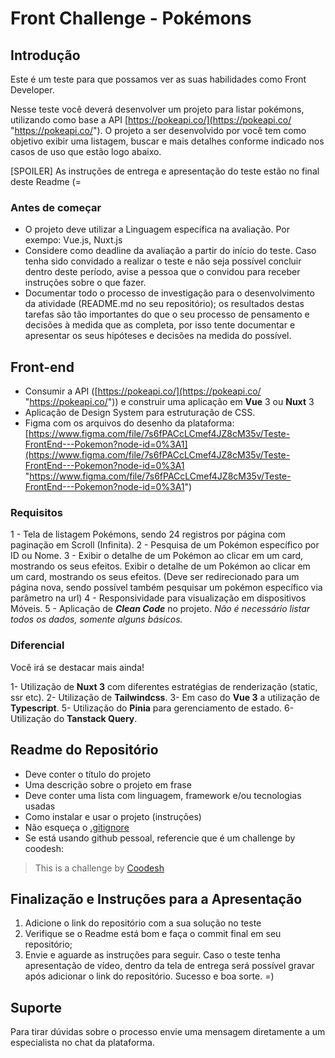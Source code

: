 # Front Challenge - Pokémons

## Introdução

Este é um teste para que possamos ver as suas habilidades como Front Developer.

Nesse teste você deverá desenvolver um projeto para listar pokémons, utilizando como base a API [https://pokeapi.co/](https://pokeapi.co/ "https://pokeapi.co/"). O projeto a ser desenvolvido por você tem como objetivo exibir uma listagem, buscar e mais detalhes conforme indicado nos casos de uso que estão logo abaixo.

[SPOILER] As instruções de entrega e apresentação do teste estão no final deste Readme (=

### Antes de começar
 
- O projeto deve utilizar a Linguagem específica na avaliação. Por exempo: Vue.js, Nuxt.js
- Considere como deadline da avaliação a partir do início do teste. Caso tenha sido convidado a realizar o teste e não seja possível concluir dentro deste período, avise a pessoa que o convidou para receber instruções sobre o que fazer.
- Documentar todo o processo de investigação para o desenvolvimento da atividade (README.md no seu repositório); os resultados destas tarefas são tão importantes do que o seu processo de pensamento e decisões à medida que as completa, por isso tente documentar e apresentar os seus hipóteses e decisões na medida do possível.

## Front-end

- Consumir a API ([https://pokeapi.co/](https://pokeapi.co/ "https://pokeapi.co/")) e construir uma aplicação em **Vue** 3 ou **Nuxt** 3
- Aplicação de Design System para estruturação de CSS.
- Figma com os arquivos do desenho da plataforma: [https://www.figma.com/file/7s6fPACcLCmef4JZ8cM35v/Teste-FrontEnd---Pokemon?node-id=0%3A1](https://www.figma.com/file/7s6fPACcLCmef4JZ8cM35v/Teste-FrontEnd---Pokemon?node-id=0%3A1 "https://www.figma.com/file/7s6fPACcLCmef4JZ8cM35v/Teste-FrontEnd---Pokemon?node-id=0%3A1")


### Requisitos

1 - Tela de listagem Pokémons, sendo 24 registros por página com paginação em Scroll (Infinita).
2 - Pesquisa de um Pokémon específico por ID ou Nome. 
3 - Exibir o detalhe de um Pokémon ao clicar em um card, mostrando os seus efeitos. Exibir o detalhe de um Pokémon ao clicar em um card, mostrando os seus efeitos. (Deve ser redirecionado para um página nova, sendo possível também pesquisar um pokémon específico via parâmetro na url) 
4 - Responsividade para visualização em dispositivos Móveis. 
5 - Aplicação de _**Clean Code**_ no projeto. _Não é necessário listar todos os dados, somente alguns básicos._ 

### Diferencial

Você irá se destacar mais ainda!

1- Utilização de **Nuxt 3** com diferentes estratégias de renderização (static, ssr etc).
2- Utilização de **Tailwindcss**.
3- Em caso do **Vue 3** a utilização de **Typescript**.
5- Utilização do **Pinia** para gerenciamento de estado.
6- Utilização do **Tanstack Query**.


## Readme do Repositório

- Deve conter o título do projeto
- Uma descrição sobre o projeto em frase
- Deve conter uma lista com linguagem, framework e/ou tecnologias usadas
- Como instalar e usar o projeto (instruções)
- Não esqueça o [.gitignore](https://www.toptal.com/developers/gitignore)
- Se está usando github pessoal, referencie que é um challenge by coodesh:  

>  This is a challenge by [Coodesh](https://coodesh.com/)

## Finalização e Instruções para a Apresentação

1. Adicione o link do repositório com a sua solução no teste
2. Verifique se o Readme está bom e faça o commit final em seu repositório;
3. Envie e aguarde as instruções para seguir. Caso o teste tenha apresentação de vídeo, dentro da tela de entrega será possível gravar após adicionar o link do repositório. Sucesso e boa sorte. =)


## Suporte

Para tirar dúvidas sobre o processo envie uma mensagem diretamente a um especialista no chat da plataforma. 
